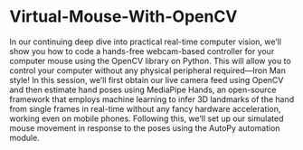 # Virtual-Mouse-With-OpenCV
In our continuing deep dive into practical real-time computer vision, we’ll show you how to code a hands-free webcam-based controller for your computer mouse using the OpenCV library on Python. This will allow you to control your computer without any physical peripheral required—Iron Man style! In this session, we’ll first obtain our live camera feed using OpenCV and then estimate hand poses using MediaPipe Hands, an open-source framework that employs machine learning to infer 3D landmarks of the hand from single frames in real-time without any fancy hardware acceleration, working even on mobile phones. Following this, we’ll set up our simulated mouse movement in response to the poses using the AutoPy automation module.
